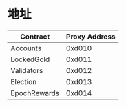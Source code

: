 # 地址

| Contract      | Proxy Address  |
|---------------|----------------|
| Accounts      | 0xd010         |     
| LockedGold    | 0xd011         |            
| Validators    | 0xd012         |   
| Election      | 0xd013         |            
| EpochRewards  | 0xd014         |